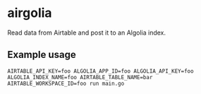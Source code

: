# airgolia

Read data from Airtable and post it to an Algolia index.

## Example usage

`AIRTABLE_API_KEY=foo ALGOLIA_APP_ID=foo ALGOLIA_API_KEY=foo ALGOLIA_INDEX_NAME=foo AIRTABLE_TABLE_NAME=bar AIRTABLE_WORKSPACE_ID=foo run main.go`
